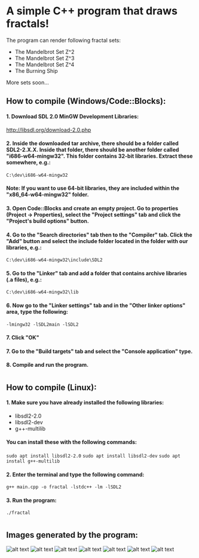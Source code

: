 # A simple C++ program that draws fractals!

The program can render following fractal sets:
* The Mandelbrot Set Z^2
* The Mandelbrot Set Z^3
* The Mandelbrot Set Z^4
* The Burning Ship

More sets soon...

## How to compile (Windows/Code::Blocks):
#### 1. Download SDL 2.0 MinGW Development Libraries:
<http://libsdl.org/download-2.0.php>

#### 2. Inside the downloaded tar archive, there should be a folder called SDL2-2.X.X. Inside that folder, there should be another folder called "i686-w64-mingw32". This folder contains 32-bit libraries. Extract these somewhere, e.g.:
`C:\dev\i686-w64-mingw32`
#### Note: If you want to use 64-bit libraries, they are included within the "x86_64-w64-mingw32" folder.

#### 3. Open Code::Blocks and create an empty project. Go to properties (Project -> Properties), select the "Project settings" tab and click the "Project's build options" button.

#### 4. Go to the "Search directories" tab then to the "Compiler" tab. Click the "Add" button and select the include folder located in the folder with our libraries, e.g.:
`C:\dev\i686-w64-mingw32\include\SDL2`

#### 5. Go to the "Linker" tab and add a folder that contains archive libraries (.a files), e.g.:
`C:\dev\i686-w64-mingw32\lib`

#### 6. Now go to the "Linker settings" tab and in the "Other linker options" area, type the following:
`-lmingw32 -lSDL2main -lSDL2`

#### 7. Click "OK"

#### 7. Go to the "Build targets" tab and select the "Console application" type.

#### 8. Compile and run the program.

#
## How to compile (Linux):
#### 1. Make sure you have already installed the following libraries:
* libsdl2-2.0
* libsdl2-dev
* g++-multilib
#### You can install these with the following commands:
`sudo apt install libsdl2-2.0`
`sudo apt install libsdl2-dev`
`sudo apt install g++-multilib`

#### 2. Enter the terminal and type the following command:

`g++ main.cpp -o fractal -lstdc++ -lm -lSDL2`

#### 3. Run the program:

`./fractal`

#
## Images generated by the program:
![alt text][img0]
![alt text][img1]
![alt text][img2]
![alt text][img3]
![alt text][img4]
![alt text][img5]
![alt text][img6]

[img0]: https://github.com/dawid9554/fractal/blob/master/img/img0.png
[img1]: https://github.com/dawid9554/fractal/blob/master/img/img1.png
[img2]: https://github.com/dawid9554/fractal/blob/master/img/img2.png
[img3]: https://github.com/dawid9554/fractal/blob/master/img/img3.png
[img4]: https://github.com/dawid9554/fractal/blob/master/img/img4.png
[img5]: https://github.com/dawid9554/fractal/blob/master/img/img5.png
[img6]: https://github.com/dawid9554/fractal/blob/master/img/img6.png

